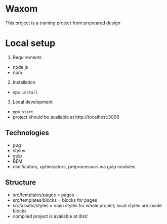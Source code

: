 # Waxom

This project is a training project from prepeared design

# Local setup

1. Requirements

- node.js
- npm

2. Installation

- `npm install`

3. Local development

- `npm start`
- project should be available at http://localhost:3000

## Technologies

- pug
- stylus
- gulp
- BEM
- minificators, optimizators, preprocessors via gulp modules

## Structure

- src/templates/pages = pages
- src/templates/blocks = blocks for pages
- src/assets/styles = main styles for whole project; local styles are inside blocks
- complied project is available at dist/
